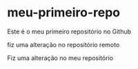 # meu-primeiro-repo
Este é o meu primeiro repositório no Github

fiz uma alteração no repositório remoto 

Fiz uma alteração no meu repositório 
